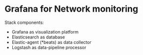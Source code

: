 # Grafana for Network monitoring

Stack components:
- Grafana as visualization platform
- Elasticsearch as database
- Elastic-agent (*beats) as data collector
- Logstash as data-pipeline processor
